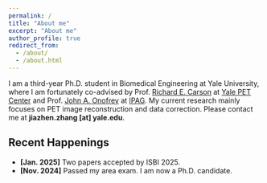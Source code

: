 ```yaml
---
permalink: /
title: "About me"
excerpt: "About me"
author_profile: true
redirect_from: 
  - /about/
  - /about.html
---
```


I am a third-year Ph.D. student in Biomedical Engineering at Yale University, where I am fortunately co-advised by Prof. [Richard E. Carson](https://medicine.yale.edu/profile/richard-carson/) at [Yale PET Center](https://medicine.yale.edu/pet/) and Prof. [John A. Onofrey](https://medicine.yale.edu/profile/john-onofrey/) at [IPAG](https://medicine.yale.edu/bioimaging/ipa/). 
My current research mainly focuses on PET image reconstruction and data correction.
Please contact me at **jiazhen.zhang [at] yale.edu**.


Recent Happenings
------
* **[Jan. 2025]** Two papers accepted by ISBI 2025.
* **[Nov. 2024]** Passed my area exam. I am now a Ph.D. candidate.
